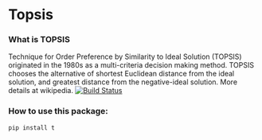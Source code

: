# Topsis

### What is TOPSIS

Technique for Order Preference by Similarity to Ideal Solution (TOPSIS) originated in the 1980s as a multi-criteria decision making method. TOPSIS chooses the alternative of shortest Euclidean distance from the ideal solution, and greatest distance from the negative-ideal solution. More details at wikipedia.
[![Build Status](https://travis-ci.org/joemccann/dillinger.svg?branch=master)](https://travis-ci.org/joemccann/dillinger)

### How to use this package:

```sh
pip install t
```
